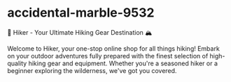 # accidental-marble-9532
🌄 Hiker - Your Ultimate Hiking Gear Destination 🏔️

Welcome to Hiker, your one-stop online shop for all things hiking! Embark on your outdoor adventures fully prepared with the finest selection of high-quality hiking gear and equipment. Whether you're a seasoned hiker or a beginner exploring the wilderness, we've got you covered.
